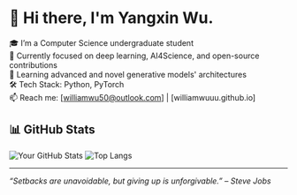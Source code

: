 # 👋 Hi there, I'm Yangxin Wu.

🎓 I’m a Computer Science undergraduate student  
🔭 Currently focused on deep learning, AI4Science, and open-source contributions  
🌱 Learning advanced and novel generative models' architectures  
🛠️ Tech Stack: Python, PyTorch  
📫 Reach me: [williamwu50@outlook.com] | [williamwuuu.github.io]

## 📊 GitHub Stats

![Your GitHub Stats](https://github-readme-stats.vercel.app/api?username=yourusername&show_icons=true&theme=default)
![Top Langs](https://github-readme-stats.vercel.app/api/top-langs/?username=yourusername&layout=compact)

---

_“Setbacks are unavoidable, but giving up is unforgivable.” – Steve Jobs_
